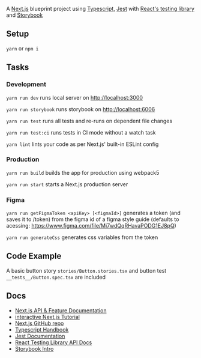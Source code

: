 A [Next.js](https://nextjs.org/) blueprint project using [Typescript](https://github.com/microsoft/TypeScript), [Jest](https://github.com/facebook/jest) with [React's testing library](https://github.com/testing-library/react-testing-library) and [Storybook](https://github.com/storybookjs/storybook)

## Setup

`yarn` or `npm i`

## Tasks

### Development

`yarn run dev` runs local server on [http://localhost:3000](http://localhost:3000)

`yarn run storybook` runs storybook on [http://localhost:6006](http://localhost:6006)

`yarn run test` runs all tests and re-runs on dependent file changes

`yarn run test:ci` runs tests in CI mode without a watch task 

`yarn lint` lints your code as per Next.js' built-in ESLint config

### Production

`yarn run build` builds the app for production using webpack5

`yarn run start` starts a Next.js production server

### Figma

`yarn run getFigmaToken <apiKey> [<figmaId>]` generates a token (and saves it to /token) from the figma id of a figma style guide (defaults to acessing: https://www.figma.com/file/Mi7wdQqRHavaPODG1EJ8pQ) 

`yarn run generateCss` generates css variables from the token

## Code Example

A basic button story `stories/Button.stories.tsx` and button test `__tests__/Button.spec.tsx` are included

## Docs

- [Next.js API & Feature Documentation](https://nextjs.org/docs)
- [interactive Next.js Tutorial](https://nextjs.org/learn)
- [Next.js GitHub repo](https://github.com/vercel/next.js/)
- [Typescript Handbook](https://www.typescriptlang.org/docs/handbook/typescript-in-5-minutes.html)
- [Jest Documentation](https://jestjs.io/docs/next/getting-started)
- [React Testing Library API Docs](https://testing-library.com/docs/react-testing-library/api/)
- [Storybook Intro](https://storybook.js.org/docs/react/writing-stories/introduction)